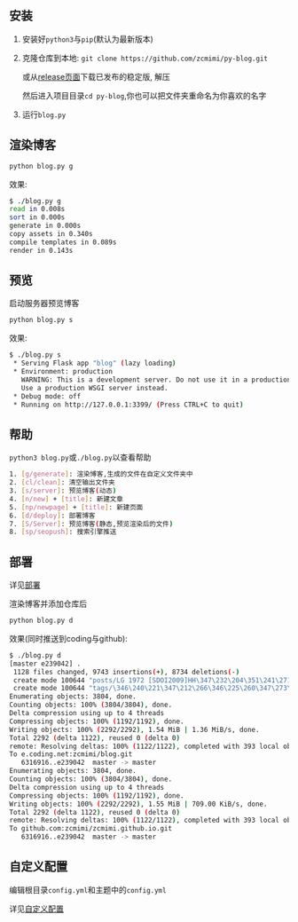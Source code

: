 ## 安装

1. 安装好`python3`与`pip`(默认为最新版本)

2. 克隆仓库到本地: `git clone https://github.com/zcmimi/py-blog.git`
    
    或从[release页面](https://github.com/zcmimi/py-blog/releases)下载已发布的稳定版, 解压
    
    然后进入项目目录`cd py-blog`,你也可以把文件夹重命名为你喜欢的名字
    
3. 运行`blog.py`
   
## 渲染博客

```bash
python blog.py g
```

效果:

```bash
$ ./blog.py g
read in 0.008s
sort in 0.000s
generate in 0.000s
copy assets in 0.340s
compile templates in 0.089s
render in 0.143s
```

## 预览

启动服务器预览博客

```bash
python blog.py s
```

效果:

```bash
$ ./blog.py s
 * Serving Flask app "blog" (lazy loading)
 * Environment: production
   WARNING: This is a development server. Do not use it in a production deployment.
   Use a production WSGI server instead.
 * Debug mode: off
 * Running on http://127.0.0.1:3399/ (Press CTRL+C to quit)
```

## 帮助

`python3 blog.py`或`./blog.py`以查看帮助

```bash
1. [g/generate]: 渲染博客,生成的文件在自定义文件夹中
2. [cl/clean]: 清空输出文件夹
3. [s/server]: 预览博客(动态)
4. [n/new] + [title]: 新建文章
5. [np/newpage] + [title]: 新建页面
6. [d/deploy]: 部署博客
7. [S/Server]: 预览博客(静态,预览渲染后的文件)
8. [sp/seopush]: 搜索引擎推送
```

## 部署

详见[部署](/部署/)

渲染博客并添加仓库后

```bash
python blog.py d
```

效果(同时推送到coding与github):

```bash
$ ./blog.py d
[master e239042] .
 1128 files changed, 9743 insertions(+), 8734 deletions(-)
 create mode 100644 "posts/LG 1972 [SDOI2009]HH\347\232\204\351\241\271\351\223\276/index.html"
 create mode 100644 "tags/\346\240\221\347\212\266\346\225\260\347\273\204/page/4/index.html"
Enumerating objects: 3804, done.
Counting objects: 100% (3804/3804), done.
Delta compression using up to 4 threads
Compressing objects: 100% (1192/1192), done.
Writing objects: 100% (2292/2292), 1.54 MiB | 1.36 MiB/s, done.
Total 2292 (delta 1122), reused 0 (delta 0)
remote: Resolving deltas: 100% (1122/1122), completed with 393 local objects.
To e.coding.net:zcmimi/blog.git
   6316916..e239042  master -> master
Enumerating objects: 3804, done.
Counting objects: 100% (3804/3804), done.
Delta compression using up to 4 threads
Compressing objects: 100% (1192/1192), done.
Writing objects: 100% (2292/2292), 1.55 MiB | 709.00 KiB/s, done.
Total 2292 (delta 1122), reused 0 (delta 0)
remote: Resolving deltas: 100% (1122/1122), completed with 393 local objects.
To github.com:zcmimi/zcmimi.github.io.git
   6316916..e239042  master -> master
```

## 自定义配置

编辑根目录`config.yml`和主题中的`config.yml`

详见[自定义配置](/自定义配置/)